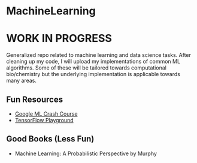 # MachineLearning

# WORK IN PROGRESS 

Generalized repo related to machine learning and data science tasks. After cleaning up my code, I will upload my implementations of common ML algorithms. Some of these will be tailored towards computational bio/chemistry but the underlying implementation is applicable towards many areas. 

## Fun Resources

* [Google ML Crash Course](https://developers.google.com/machine-learning/crash-course/)
* [TensorFlow Playground](https://playground.tensorflow.org)

## Good Books (Less Fun)

* Machine Learning: A Probabilistic Perspective by Murphy

